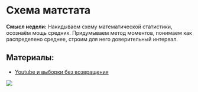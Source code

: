 Схема матстата
=====

__Смысл недели:__  Накидываем схему математической статистики, осознаём мощь средних. Придумываем метод моментов, понимаем как распределено среднее, строим для него доверительный интервал.


## Материалы:

* [Youtube и выборки без возвращения](https://sobopedia.azurewebsites.net/Exercises/Details?id=177)


![](https://raw.githubusercontent.com/FUlyankin/matstat_coursera/main/week01_intro/logo.png)
